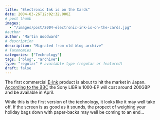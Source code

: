 ```yaml
---
title: "Electronic Ink is on the Cards"
date: 2004-03-26T12:02:32.000Z
# post thumb
images:
  - "/images/post/2004-electronic-ink-is-on-the-cards.jpg"
#author
author: "Martin Woodward"
# description
description: "Migrated from old blog archive"
# Taxonomies
categories: ["Technology"]
tags: ["blog", "archive"]
type: "regular" # available type (regular or featured)
draft: false
---
```


The first commercial [E-Ink](http://www.eink.com/) product is about to hit the market in Japan.  [According to the BBC](http://news.bbc.co.uk/1/hi/technology/3568505.stm) the Sony LIBRIe 1000-EP will cost around 200GBP and be available in April.  

While this is the first version of the technology, it looks like it may well take off.  If the screen is as good as it sounds, the propect of weighing your holiday bags down with paper-backs may well be coming to an end...